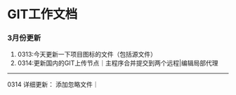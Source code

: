 # GIT工作文档
### 3月份更新
1. 0313:今天更新一下项目图标的文件（包括源文件）
2. 0314:更新国内的GIT上传节点｜主程序合并提交到两个远程|编辑局部代理
---
0314 详细更新：
添加忽略文件｜